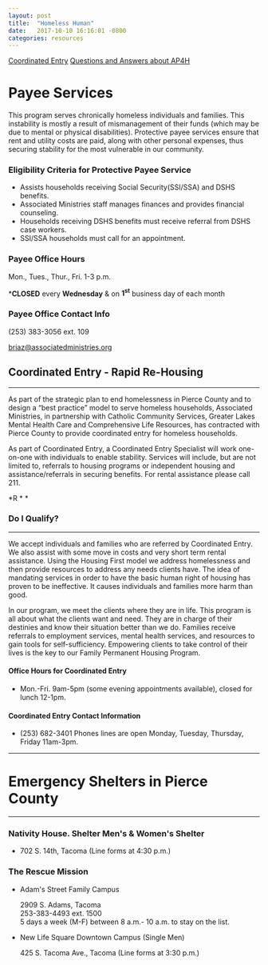```yaml
---
layout: post
title:  "Homeless Human"
date:   2017-10-10 16:16:01 -0800
categories: resources
---
```

[Coordinated Entry](#coordinated-entry---rapid-re-housing)
[Questions and Answers about AP4H](./faq.markdown)

# Payee Services
This program serves chronically homeless individuals and families. This instability is mostly a result of mismanagement of their funds (which may be due to mental or physical disabilities). Protective payee services ensure that rent and utility costs are paid, along with other personal expenses, thus securing stability for the most vulnerable in our community.

### Eligibility Criteria for Protective Payee Service
*   Assists households receiving Social Security(SSI/SSA) and DSHS benefits.
*   Associated Ministries staff manages finances and provides financial counseling.
*   Households receiving DSHS benefits must receive referral from DSHS case workers.
*   SSI/SSA households must call for an appointment.

### **Payee Office Hours**

Mon., Tues., Thur., Fri. 1-3 p.m.

***CLOSED** every **Wednesday** & on **1<sup>st</sup>** business day of each month

### **Payee Office Contact Info**

(253) 383-3056 ext. 109

[briaz@associatedministries.org](mailto:briaz@associatedministries.org)

## Coordinated Entry - Rapid Re-Housing

* * *

As part of the strategic plan to end homelessness in Pierce County and to design a “best practice” model to serve homeless households, Associated Ministries, in partnership with Catholic Community Services, Greater Lakes Mental Health Care and Comprehensive Life Resources, has contracted with Pierce County to provide coordinated entry for homeless households.

As part of Coordinated Entry, a Coordinated Entry Specialist will work one-on-one with individuals to enable stability. Services will include, but are not limited to, referrals to housing programs or independent housing and assistance/referrals in securing benefits. For rental assistance please call 211.  

*R * *

### Do I Qualify?

* * *

We accept individuals and families who are referred by Coordinated Entry. We also assist with some move in costs and very short term rental assistance. Using the Housing First model we address homelessness and then provide resources to address any needs clients have. The idea of mandating services in order to have the basic human right of housing has proven to be ineffective. It causes individuals and families more harm than good.

In our program, we meet the clients where they are in life. This program is all about what the clients want and need. They are in charge of their destinies and know their situation better than we do. Families receive referrals to employment services, mental health services, and resources to gain tools for self-sufficiency. Empowering clients to take control of their lives is the key to our Family Permanent Housing Program.

#### Office Hours for Coordinated Entry

*   Mon.-Fri. 9am-5pm (some evening appointments available), closed for lunch 12-1pm.

#### Coordinated Entry Contact Information

*   (253) 682-3401 Phones lines are open Monday, Tuesday, Thursday, Friday 11am-3pm.  

* * *

# Emergency Shelters in Pierce County

* * *

### Nativity House. Shelter Men's & Women's Shelter

*   702 S. 14th, Tacoma (Line forms at 4:30 p.m.)

### The Rescue Mission

*   Adam's Street Family Campus

    2909 S. Adams, Tacoma  
    253-383-4493 ext. 1500  
    5 days a week (M-F) between 8 a.m.- 10 a.m. to stay on the list.

*   New Life Square Downtown Campus (Single Men)

    425 S. Tacoma Ave., Tacoma (Line forms at 3:30 p.m.)
